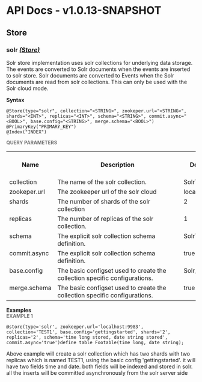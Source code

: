 # API Docs - v1.0.13-SNAPSHOT

## Store

### solr *<a target="_blank" href="https://wso2.github.io/siddhi/documentation/siddhi-4.0/#store">(Store)</a>*

<p style="word-wrap: break-word">Solr store implementation uses solr collections for underlying data storage. The events are converted to Solr documents when the events are inserted to solr store. Solr documents are converted to Events when the Solr documents are read from solr collections. This can only be used with the Solr cloud mode.</p>

<span id="syntax" class="md-typeset" style="display: block; font-weight: bold;">Syntax</span>
```
@Store(type="solr", collection="<STRING>", zookeper.url="<STRING>", shards="<INT>", replicas="<INT>", schema="<STRING>", commit.async="<BOOL>", base.config="<STRING>", merge.schema="<BOOL>")
@PrimaryKey("PRIMARY_KEY")
@Index("INDEX")
```

<span id="query-parameters" class="md-typeset" style="display: block; color: rgba(0, 0, 0, 0.54); font-size: 12.8px; font-weight: bold;">QUERY PARAMETERS</span>
<table>
    <tr>
        <th>Name</th>
        <th style="min-width: 20em">Description</th>
        <th>Default Value</th>
        <th>Possible Data Types</th>
        <th>Optional</th>
        <th>Dynamic</th>
    </tr>
    <tr>
        <td style="vertical-align: top">collection</td>
        <td style="vertical-align: top; word-wrap: break-word">The name of the solr collection.</td>
        <td style="vertical-align: top">SolrTable_Id</td>
        <td style="vertical-align: top">STRING</td>
        <td style="vertical-align: top">Yes</td>
        <td style="vertical-align: top">No</td>
    </tr>
    <tr>
        <td style="vertical-align: top">zookeper.url</td>
        <td style="vertical-align: top; word-wrap: break-word">The zookeeper url of the solr cloud</td>
        <td style="vertical-align: top">localhost:9983</td>
        <td style="vertical-align: top">STRING</td>
        <td style="vertical-align: top">Yes</td>
        <td style="vertical-align: top">No</td>
    </tr>
    <tr>
        <td style="vertical-align: top">shards</td>
        <td style="vertical-align: top; word-wrap: break-word">The number of shards of the solr collection</td>
        <td style="vertical-align: top">2</td>
        <td style="vertical-align: top">INT</td>
        <td style="vertical-align: top">Yes</td>
        <td style="vertical-align: top">No</td>
    </tr>
    <tr>
        <td style="vertical-align: top">replicas</td>
        <td style="vertical-align: top; word-wrap: break-word">The number of replicas of the solr collection.</td>
        <td style="vertical-align: top">1</td>
        <td style="vertical-align: top">INT</td>
        <td style="vertical-align: top">Yes</td>
        <td style="vertical-align: top">No</td>
    </tr>
    <tr>
        <td style="vertical-align: top">schema</td>
        <td style="vertical-align: top; word-wrap: break-word">The explicit solr collection schema definition.</td>
        <td style="vertical-align: top">SolrTable_Schema</td>
        <td style="vertical-align: top">STRING</td>
        <td style="vertical-align: top">Yes</td>
        <td style="vertical-align: top">No</td>
    </tr>
    <tr>
        <td style="vertical-align: top">commit.async</td>
        <td style="vertical-align: top; word-wrap: break-word">The explicit solr collection schema definition.</td>
        <td style="vertical-align: top">true</td>
        <td style="vertical-align: top">BOOL</td>
        <td style="vertical-align: top">Yes</td>
        <td style="vertical-align: top">No</td>
    </tr>
    <tr>
        <td style="vertical-align: top">base.config</td>
        <td style="vertical-align: top; word-wrap: break-word">The basic configset used to create the collection specific configurations.</td>
        <td style="vertical-align: top">Solr_Base_Config</td>
        <td style="vertical-align: top">STRING</td>
        <td style="vertical-align: top">Yes</td>
        <td style="vertical-align: top">No</td>
    </tr>
    <tr>
        <td style="vertical-align: top">merge.schema</td>
        <td style="vertical-align: top; word-wrap: break-word">The basic configset used to create the collection specific configurations.</td>
        <td style="vertical-align: top">true</td>
        <td style="vertical-align: top">BOOL</td>
        <td style="vertical-align: top">Yes</td>
        <td style="vertical-align: top">No</td>
    </tr>
</table>

<span id="examples" class="md-typeset" style="display: block; font-weight: bold;">Examples</span>
<span id="example-1" class="md-typeset" style="display: block; color: rgba(0, 0, 0, 0.54); font-size: 12.8px; font-weight: bold;">EXAMPLE 1</span>
```
@store(type='solr', zookeeper.url='localhost:9983', collection='TEST1', base.config='gettingstarted', shards='2', replicas='2', schema='time long stored, date string stored', commit.async='true')define table Footable(time long, date string);
```
<p style="word-wrap: break-word">Above example will create a solr collection which has two shards with two replicas which is named TEST1, using the basic config 'gettingstarted'. it will have two fields time and date. both fields will be indexed and stored in solr. all the inserts will be committed asynchronously from the solr server side</p>

